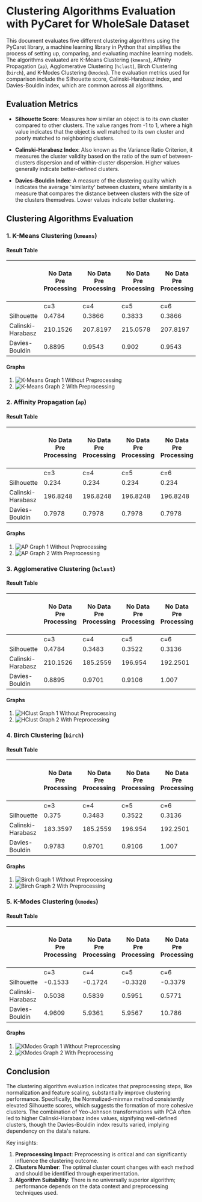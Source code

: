 # Clustering Algorithms Evaluation with PyCaret for WholeSale Dataset

This document evaluates five different clustering algorithms using the PyCaret library, a machine learning library in Python that simplifies the process of setting up, comparing, and evaluating machine learning models. The algorithms evaluated are K-Means Clustering (`kmeans`), Affinity Propagation (`ap`), Agglomerative Clustering (`hclust`), Birch Clustering (`birch`), and K-Modes Clustering (`kmodes`). The evaluation metrics used for comparison include the Silhouette score, Calinski-Harabasz index, and Davies-Bouldin index, which are common across all algorithms.

## Evaluation Metrics

- **Silhouette Score**: Measures how similar an object is to its own cluster compared to other clusters. The value ranges from -1 to 1, where a high value indicates that the object is well matched to its own cluster and poorly matched to neighboring clusters.

- **Calinski-Harabasz Index**: Also known as the Variance Ratio Criterion, it measures the cluster validity based on the ratio of the sum of between-clusters dispersion and of within-cluster dispersion. Higher values generally indicate better-defined clusters.

- **Davies-Bouldin Index**: A measure of the clustering quality which indicates the average 'similarity' between clusters, where similarity is a measure that compares the distance between clusters with the size of the clusters themselves. Lower values indicate better clustering.

## Clustering Algorithms Evaluation

### 1. K-Means Clustering (`kmeans`)

#### Result Table
|                   | No Data Pre Processing | No Data Pre Processing | No Data Pre Processing | No Data Pre Processing | Normalized-zscore | Normalized-zscore | Normalized-zscore | Normalized-zscore | Normalized-minmax | Normalized-minmax | Normalized-minmax | Normalized-minmax | Normalized-maxabs | Normalized-maxabs | Normalized-maxabs | Normalized-maxabs | PCA-linear | PCA-linear | PCA-linear | PCA-linear | PCA-incremental | PCA-incremental | PCA-incremental | PCA-incremental | tranformation-yeo | tranformation-yeo | tranformation-yeo | tranformation-yeo | tranformation-quantile | tranformation-quantile | tranformation-quantile | tranformation-quantile | Normalized-zscore + tranformation-yeo | Normalized-zscore + tranformation-yeo | Normalized-zscore + tranformation-yeo | Normalized-zscore + tranformation-yeo | Normalized-zscore + PCA-linear | Normalized-zscore + PCA-linear | Normalized-zscore + PCA-linear | Normalized-zscore + PCA-linear | Normalized-zscore + tranformation-yeo + PCA-linear | Normalized-zscore + tranformation-yeo + PCA-linear | Normalized-zscore + tranformation-yeo + PCA-linear | Normalized-zscore + tranformation-yeo + PCA-linear |
|-------------------|------------------------|------------------------|------------------------|------------------------|-------------------|-------------------|-------------------|-------------------|-------------------|-------------------|-------------------|-------------------|-------------------|-------------------|-------------------|-------------------|------------|------------|------------|------------|-----------------|-----------------|-----------------|-----------------|-------------------|-------------------|-------------------|-------------------|------------------------|------------------------|------------------------|------------------------|---------------------------------------|---------------------------------------|---------------------------------------|---------------------------------------|--------------------------------|--------------------------------|--------------------------------|--------------------------------|----------------------------------------------------|----------------------------------------------------|----------------------------------------------------|----------------------------------------------------|
|                   | c=3                    | c=4                    | c=5                    | c=6                    | c=3               | c=4               | c=5               | c=6               | c=3               | c=4               | c=5               | c=6               | c=3               | c=4               | c=5               | c=6               | c=3        | c=4        | c=5        | c=6        | c=3             | c=4             | c=5             | c=6             | c=3               | c=4               | c=5               | c=6               | c=3                    | c=4                    | c=5                    | c=6                    | c=3                                   | c=4                                   | c=5                                   | c=6                                   | c=3                            | c=4                            | c=5                            | c=6                            | c=3                                                | c=4                                                | c=5                                                | c=6                                                |
| Silhouette        | 0.4784                 | 0.3866                 | 0.3833                 | 0.3866                 | 0.3568            | 0.3683            | 0.3529            | 0.3572            | 0.6593            | 0.68              | 0.6468            | 0.6535            | 0.5545            | 0.5799            | 0.5885            | 0.535             | 0.4798     | 0.3866     | 0.3866     | 0.3751     | 0.4784          | 0.3866          | 0.3706          | 0.3853          | 0.8554            | 0.5181            | 0.4635            | 0.4158            | 0.6085                 | 0.6377                 | 0.5586                 | 0.4009                 | 0.2228                                | 0.2472                                | 0.2184                                | 0.2033                                | 0.3568                         | 0.3482                         | 0.3688                         | 0.3537                         | 0.2228                                             | 0.2476                                             | 0.2187                                             | 0.2013                                             |
| Calinski-Harabasz | 210.1526               | 207.8197               | 215.0578               | 207.8197               | 139.3494          | 131.5821          | 137.9523          | 144.7005          | 760.0331          | 877.9768          | 825.8484          | 831.3299          | 383.8222          | 357.2453          | 352.1927          | 344.6292          | 210.148    | 207.8197   | 214.1993   | 205.7447   | 210.1526        | 207.8197        | 214.535         | 203.1944        | 13039.7633        | 15162.6315        | 14221.556         | 13907.87          | 747.5305               | 899.6002               | 792.4932               | 724.211                | 153.5484                              | 136.3349                              | 121.2396                              | 111.1239                              | 139.3494                       | 130.9179                       | 138.3391                       | 145.6033                       | 153.5484                                           | 136.3494                                           | 121.1591                                           | 111.088                                            |
| Davies-Bouldin    | 0.8895                 | 0.9543                 | 0.902                  | 0.9543                 | 1.1736            | 1.1454            | 1.1481            | 0.8788            | 0.5097            | 0.611             | 0.5923            | 0.6337            | 0.7116            | 0.8165            | 0.752             | 0.8882            | 0.8889     | 0.9543     | 0.8873     | 0.8519     | 0.8895          | 0.9543          | 0.9108          | 0.8514          | 0.3389            | 0.6203            | 0.6936            | 0.7501            | 0.559                  | 0.5808                 | 0.7147                 | 0.9993                 | 1.6406                                | 1.4208                                | 1.585                                 | 1.5945                                | 1.1736                         | 1.2359                         | 1.0586                         | 0.9748                         | 1.6406                                             | 1.4215                                             | 1.5847                                             | 1.6011                                             |


#### Graphs

1. ![K-Means Graph 1](graphs/graph1.png)
   Without Preprocessing
3. ![K-Means Graph 2](graphs/graph2.png)
   With Preprocessing

### 2. Affinity Propagation (`ap`)

#### Result Table
|                   | No Data Pre Processing | No Data Pre Processing | No Data Pre Processing | No Data Pre Processing | Normalized-zscore | Normalized-zscore | Normalized-zscore | Normalized-zscore | Normalized-minmax | Normalized-minmax | Normalized-minmax | Normalized-minmax | Normalized-maxabs | Normalized-maxabs | Normalized-maxabs | Normalized-maxabs | PCA-linear | PCA-linear | PCA-linear | PCA-linear | PCA-incremental | PCA-incremental | PCA-incremental | PCA-incremental | tranformation-yeo | tranformation-yeo | tranformation-yeo | tranformation-yeo | transformation-quantile | transformation-quantile | transformation-quantile | transformation-quantile | Normalized-zscore + tranformation-yeo | Normalized-zscore + tranformation-yeo | Normalized-zscore + tranformation-yeo | Normalized-zscore + tranformation-yeo | Normalized-zscore + PCA-linear | Normalized-zscore + PCA-linear | Normalized-zscore + PCA-linear | Normalized-zscore + PCA-linear | Normalized-zscore + tranformation-yeo + PCA-linear | Normalized-zscore + tranformation-yeo + PCA-linear | Normalized-zscore + tranformation-yeo + PCA-linear | Normalized-zscore + tranformation-yeo + PCA-linear |
|-------------------|------------------------|------------------------|------------------------|------------------------|-------------------|-------------------|-------------------|-------------------|-------------------|-------------------|-------------------|-------------------|-------------------|-------------------|-------------------|-------------------|------------|------------|------------|------------|-----------------|-----------------|-----------------|-----------------|-------------------|-------------------|-------------------|-------------------|-------------------------|-------------------------|-------------------------|-------------------------|---------------------------------------|---------------------------------------|---------------------------------------|---------------------------------------|--------------------------------|--------------------------------|--------------------------------|--------------------------------|----------------------------------------------------|----------------------------------------------------|----------------------------------------------------|----------------------------------------------------|
|                   | c=3                    | c=4                    | c=5                    | c=6                    | c=3               | c=4               | c=5               | c=6               | c=3               | c=4               | c=5               | c=6               | c=3               | c=4               | c=5               | c=6               | c=3        | c=4        | c=5        | c=6        | c=3             | c=4             | c=5             | c=6             | c=3               | c=4               | c=5               | c=6               | c=3                     | c=4                     | c=5                     | c=6                     | c=3                                   | c=4                                   | c=5                                   | c=6                                   | c=3                            | c=4                            | c=5                            | c=6                            | c=3                                                | c=4                                                | c=5                                                | c=6                                                |
| Silhouette        | 0.234                  | 0.234                  | 0.234                  | 0.234                  | 0.2627            | 0.2627            | 0.2627            | 0.2627            | 0.461             | 0.461             | 0.461             | 0.461             | 0.295             | 0.295             | 0.295             | 0.295             | 0.234      | 0.234      | 0.234      | 0.234      | 0.234           | 0.234           | 0.234           | 0.234           | 0.2777            | 0.2777            | 0.2777            | 0.2777            | 0.362                   | 0.362                   | 0.362                   | 0.362                   | 0.1568                                | 0.1568                                | 0.1568                                | 0.1568                                | 0.2627                         | 0.2627                         | 0.2627                         | 0.2627                         | 0.1568                                             | 0.1568                                             | 0.1568                                             | 0.1568                                             |
| Calinski-Harabasz | 196.8248               | 196.8248               | 196.8248               | 196.8248               | 114.3427          | 114.3427          | 114.3427          | 114.3427          | 785.3246          | 785.3246          | 785.3246          | 785.3246          | 291.7248          | 291.7248          | 291.7248          | 291.7248          | 196.8248   | 196.8248   | 196.8248   | 196.8248   | 196.8248        | 196.8248        | 196.8248        | 196.8248        | 11338.091         | 11338.091         | 11338.091         | 11338.091         | 605.0139                | 605.0139                | 605.0139                | 605.0139                | 49.3278                               | 49.3278                               | 49.3278                               | 49.3278                               | 114.3427                       | 114.3427                       | 114.3427                       | 114.3427                       | 49.3278                                            | 49.3278                                            | 49.3278                                            | 49.3278                                            |
| Davies-Bouldin    | 0.7978                 | 0.7978                 | 0.7978                 | 0.7978                 | 0.8759            | 0.8759            | 0.8759            | 0.8759            | 0.7936            | 0.7936            | 0.7936            | 0.7936            | 0.863             | 0.863             | 0.863             | 0.863             | 0.7978     | 0.7978     | 0.7978     | 0.7978     | 0.7978          | 0.7978          | 0.7978          | 0.7978          | 1.0484            | 1.0484            | 1.0484            | 1.0484            | 1.075                   | 1.075                   | 1.075                   | 1.075                   | 1.3876                                | 1.3876                                | 1.3876                                | 1.3876                                | 0.8759                         | 0.8759                         | 0.8759                         | 0.8759                         | 1.3876                                             | 1.3876                                             | 1.3876                                             | 1.3876                                             |


#### Graphs

1. ![AP Graph 1](graphs/graph3.png)
    Without Preprocessing
3. ![AP Graph 2](graphs/graph4.png)
    With Preprocessing

### 3. Agglomerative Clustering (`hclust`)

#### Result Table
|                   | No Data Pre Processing | No Data Pre Processing | No Data Pre Processing | No Data Pre Processing | Normalized-zscore | Normalized-zscore | Normalized-zscore | Normalized-zscore | Normalized-minmax | Normalized-minmax | Normalized-minmax | Normalized-minmax | Normalized-maxabs | Normalized-maxabs | Normalized-maxabs | Normalized-maxabs | PCA-linear | PCA-linear | PCA-linear | PCA-linear | PCA-incremental | PCA-incremental | PCA-incremental | PCA-incremental | tranformation-yeo | tranformation-yeo | tranformation-yeo | tranformation-yeo | transformation-quantile | transformation-quantile | transformation-quantile | transformation-quantile | Normalized-zscore + tranformation-yeo | Normalized-zscore + tranformation-yeo | Normalized-zscore + tranformation-yeo | Normalized-zscore + tranformation-yeo | Normalized-zscore + PCA-linear | Normalized-zscore + PCA-linear | Normalized-zscore + PCA-linear | Normalized-zscore + PCA-linear | Normalized-zscore + tranformation-yeo + PCA-linear | Normalized-zscore + tranformation-yeo + PCA-linear | Normalized-zscore + tranformation-yeo + PCA-linear | Normalized-zscore + tranformation-yeo + PCA-linear |
|-------------------|------------------------|------------------------|------------------------|------------------------|-------------------|-------------------|-------------------|-------------------|-------------------|-------------------|-------------------|-------------------|-------------------|-------------------|-------------------|-------------------|------------|------------|------------|------------|-----------------|-----------------|-----------------|-----------------|-------------------|-------------------|-------------------|-------------------|-------------------------|-------------------------|-------------------------|-------------------------|---------------------------------------|---------------------------------------|---------------------------------------|---------------------------------------|--------------------------------|--------------------------------|--------------------------------|--------------------------------|----------------------------------------------------|----------------------------------------------------|----------------------------------------------------|----------------------------------------------------|
|                   | c=3                    | c=4                    | c=5                    | c=6                    | c=3               | c=4               | c=5               | c=6               | c=3               | c=4               | c=5               | c=6               | c=3               | c=4               | c=5               | c=6               | c=3        | c=4        | c=5        | c=6        | c=3             | c=4             | c=5             | c=6             | c=3               | c=4               | c=5               | c=6               | c=3                     | c=4                     | c=5                     | c=6                     | c=3                                   | c=4                                   | c=5                                   | c=6                                   | c=3                            | c=4                            | c=5                            | c=6                            | c=3                                                | c=4                                                | c=5                                                | c=6                                                |
| Silhouette        | 0.4784                 | 0.3483                 | 0.3522                 | 0.3136                 | 0.36              | 0.3623            | 0.3178            | 0.3438            | 0.6587            | 0.678             | 0.637             | 0.6471            | 0.5429            | 0.577             | 0.5891            | 0.468             | 0.375      | 0.3483     | 0.3522     | 0.3136     | 0.375           | 0.3483          | 0.3522          | 0.3136          | 0.8554            | 0.5109            | 0.453             | 0.4069            | 0.6073                  | 0.6365                  | 0.5536                  | 0.4084                  | 0.2288                                | 0.2425                                | 0.2073                                | 0.1847                                | 0.36                           | 0.3623                         | 0.3178                         | 0.3438                         | 0.2288                                             | 0.2425                                             | 0.2073                                             | 0.1847                                             |
| Calinski-Harabasz | 210.1526               | 185.2559               | 196.954                | 192.2501               | 126.2475          | 120.7561          | 123.5061          | 131.4186          | 757.2074          | 864.798           | 805.4425          | 805.6735          | 361.6291          | 353.5197          | 344.6844          | 326.5671          | 183.3597   | 185.2559   | 196.954    | 192.2501   | 183.3597        | 185.2559        | 196.954         | 192.2501        | 13039.7633        | 14291.9587        | 14101.6445        | 13583.6773        | 741.9501                | 889.8194                | 779.5532                | 712.5763                | 138.5574                              | 127.846                               | 112.2108                              | 102.8719                              | 126.2475                       | 120.7561                       | 123.5061                       | 131.4186                       | 138.5574                                           | 127.846                                            | 112.2108                                           | 102.8719                                           |
| Davies-Bouldin    | 0.8895                 | 0.9701                 | 0.9106                 | 1.007                  | 1.1551            | 0.8255            | 0.896             | 0.9554            | 0.5051            | 0.5968            | 0.5443            | 0.5628            | 0.7409            | 0.798             | 0.7274            | 0.9209            | 0.9783     | 0.9701     | 0.9106     | 1.007      | 0.9783          | 0.9701          | 0.9106          | 1.007           | 0.3389            | 0.6054            | 0.7125            | 0.7511            | 0.5582                  | 0.5795                  | 0.6981                  | 0.9515                  | 1.5189                                | 1.4576                                | 1.493                                 | 1.6614                                | 1.1551                         | 0.8255                         | 0.896                          | 0.9554                         | 1.5189                                             | 1.4576                                             | 1.493                                              | 1.6614                                             |


#### Graphs

1. ![HClust Graph 1](graphs/graph5.png)
  Without Preprocessing
3. ![HClust Graph 2](graphs/graph6.png)
  With Preprocessing

### 4. Birch Clustering (`birch`)

#### Result Table
|                   | No Data Pre Processing | No Data Pre Processing | No Data Pre Processing | No Data Pre Processing | Normalized-zscore | Normalized-zscore | Normalized-zscore | Normalized-zscore | Normalized-minmax | Normalized-minmax | Normalized-minmax | Normalized-minmax | Normalized-maxabs | Normalized-maxabs | Normalized-maxabs | Normalized-maxabs | PCA-linear | PCA-linear | PCA-linear | PCA-linear | PCA-incremental | PCA-incremental | PCA-incremental | PCA-incremental | tranformation-yeo | tranformation-yeo | tranformation-yeo | tranformation-yeo | tranformation-quantile | tranformation-quantile | tranformation-quantile | tranformation-quantile | Normalized-zscore + tranformation-yeo | Normalized-zscore + tranformation-yeo | Normalized-zscore + tranformation-yeo | Normalized-zscore + tranformation-yeo | Normalized-zscore + PCA-linear | Normalized-zscore + PCA-linear | Normalized-zscore + PCA-linear | Normalized-zscore + PCA-linear | Normalized-zscore + tranformation-yeo + PCA-linear | Normalized-zscore + tranformation-yeo + PCA-linear | Normalized-zscore + tranformation-yeo + PCA-linear | Normalized-zscore + tranformation-yeo + PCA-linear |
|-------------------|------------------------|------------------------|------------------------|------------------------|-------------------|-------------------|-------------------|-------------------|-------------------|-------------------|-------------------|-------------------|-------------------|-------------------|-------------------|-------------------|------------|------------|------------|------------|-----------------|-----------------|-----------------|-----------------|-------------------|-------------------|-------------------|-------------------|------------------------|------------------------|------------------------|------------------------|---------------------------------------|---------------------------------------|---------------------------------------|---------------------------------------|--------------------------------|--------------------------------|--------------------------------|--------------------------------|----------------------------------------------------|----------------------------------------------------|----------------------------------------------------|----------------------------------------------------|
|                   | c=3                    | c=4                    | c=5                    | c=6                    | c=3               | c=4               | c=5               | c=6               | c=3               | c=4               | c=5               | c=6               | c=3               | c=4               | c=5               | c=6               | c=3        | c=4        | c=5        | c=6        | c=3             | c=4             | c=5             | c=6             | c=3               | c=4               | c=5               | c=6               | c=3                    | c=4                    | c=5                    | c=6                    | c=3                                   | c=4                                   | c=5                                   | c=6                                   | c=3                            | c=4                            | c=5                            | c=6                            | c=3                                                | c=4                                                | c=5                                                | c=6                                                |
| Silhouette        | 0.375                  | 0.3483                 | 0.3522                 | 0.3136                 | 0.6356            | 0.3552            | 0.3632            | 0.3588            | 0.5708            | 0.681             | 0.681             | 0.681             | 0                 | 0                 | 0                 | 0                 | 0.375      | 0.3483     | 0.3522     | 0.3136     | 0.375           | 0.3483          | 0.3522          | 0.3136          | 0.8554            | 0.5109            | 0.4435            | 0.3974            | 0.6085                 | 0.6377                 | 0.5537                 | 0.4023                 | 0.2112                                | 0.1935                                | 0.1786                                | 0.1802                                | 0.6356                         | 0.3552                         | 0.3632                         | 0.3588                         | 0.2112                                             | 0.1935                                             | 0.1786                                             | 0.1802                                             |
| Calinski-Harabasz | 183.3597               | 185.2559               | 196.954                | 192.2501               | 79.9203           | 127.0898          | 115.7714          | 115.6962          | 351.3162          | 768.8057          | 768.8057          | 768.8057          | 380               | 357               | 0                 | 0                 | 183.3597   | 185.2559   | 196.954    | 192.2501   | 183.3597        | 185.2559        | 196.954         | 192.2501        | 13039.7633        | 14291.9587        | 13978.0867        | 13440.6693        | 747.5305               | 899.6002               | 785.7281               | 713.8748               | 121.1747                              | 111.7941                              | 104.1316                              | 96.1836                               | 79.9203                        | 127.0898                       | 115.7714                       | 115.6962                       | 121.1747                                           | 111.7941                                           | 104.1316                                           | 96.1836                                            |
| Davies-Bouldin    | 0.9783                 | 0.9701                 | 0.9106                 | 1.007                  | 0.5729            | 0.8597            | 0.7945            | 0.8931            | 0.5661            | 0.4248            | 0.4248            | 0.4248            | 0                 | 0                 | 0                 | 0                 | 0.9783     | 0.9701     | 0.9106     | 1.007      | 0.9783          | 0.9701          | 0.9106          | 1.007           | 0.3389            | 0.6054            | 0.7249            | 0.7615            | 0.559                  | 0.5808                 | 0.7105                 | 0.9689                 | 1.6329                                | 1.6806                                | 1.5252                                | 1.4945                                | 0.5729                         | 0.8597                         | 0.7945                         | 0.8931                         | 1.6329                                             | 1.6806                                             | 1.5252                                             | 1.4945                                             |



#### Graphs

1. ![Birch Graph 1](graphs/graph7.png)
   Without Preprocessing
3. ![Birch Graph 2](graphs/graph8.png)
   With Preprocessing

### 5. K-Modes Clustering (`kmodes`)

#### Result Table
|                   | No Data Pre Processing | No Data Pre Processing | No Data Pre Processing | No Data Pre Processing | Normalized-zscore | Normalized-zscore | Normalized-zscore | Normalized-zscore | Normalized-minmax | Normalized-minmax | Normalized-minmax | Normalized-minmax | Normalized-maxabs | Normalized-maxabs | Normalized-maxabs | Normalized-maxabs | PCA-linear | PCA-linear | PCA-linear | PCA-linear | PCA-incremental | PCA-incremental | PCA-incremental | PCA-incremental | tranformation-yeo | tranformation-yeo | tranformation-yeo | tranformation-yeo | tranformation-quantile | tranformation-quantile | tranformation-quantile | tranformation-quantile | Normalized-zscore + tranformation-yeo | Normalized-zscore + tranformation-yeo | Normalized-zscore + tranformation-yeo | Normalized-zscore + tranformation-yeo | Normalized-zscore + PCA-linear | Normalized-zscore + PCA-linear | Normalized-zscore + PCA-linear | Normalized-zscore + PCA-linear | Normalized-zscore + tranformation-yeo + PCA-linear | Normalized-zscore + tranformation-yeo + PCA-linear | Normalized-zscore + tranformation-yeo + PCA-linear | Normalized-zscore + tranformation-yeo + PCA-linear |
|-------------------|------------------------|------------------------|------------------------|------------------------|-------------------|-------------------|-------------------|-------------------|-------------------|-------------------|-------------------|-------------------|-------------------|-------------------|-------------------|-------------------|------------|------------|------------|------------|-----------------|-----------------|-----------------|-----------------|-------------------|-------------------|-------------------|-------------------|------------------------|------------------------|------------------------|------------------------|---------------------------------------|---------------------------------------|---------------------------------------|---------------------------------------|--------------------------------|--------------------------------|--------------------------------|--------------------------------|----------------------------------------------------|----------------------------------------------------|----------------------------------------------------|----------------------------------------------------|
|                   | c=3                    | c=4                    | c=5                    | c=6                    | c=3               | c=4               | c=5               | c=6               | c=3               | c=4               | c=5               | c=6               | c=3               | c=4               | c=5               | c=6               | c=3        | c=4        | c=5        | c=6        | c=3             | c=4             | c=5             | c=6             | c=3               | c=4               | c=5               | c=6               | c=3                    | c=4                    | c=5                    | c=6                    | c=3                                   | c=4                                   | c=5                                   | c=6                                   | c=3                            | c=4                            | c=5                            | c=6                            | c=3                                                | c=4                                                | c=5                                                | c=6                                                |
| Silhouette        | -0.1533                | -0.1724                | -0.3328                | -0.3379                | -0.1517           | -0.2384           | -0.266            | -0.2679           | -0.224            | -0.3124           | -0.317            | -0.3259           | -0.2024           | -0.2709           | -0.2731           | -0.2808           | -0.2789    | -0.444     | -0.4868    | -0.5069    | -0.2789         | -0.444          | -0.4868         | -0.5069         | -0.5443           | -0.5457           | -0.5466           | -0.5477           | -0.0488                | -0.2361                | -0.2413                | -0.2479                | -0.0639                               | -0.1166                               | -0.1558                               | -0.1577                               | -0.1245                        | -0.4155                        | -0.4169                        | -0.4184                        | -0.1091                                            | -0.3358                                            | -0.3362                                            | -0.3456                                            |
| Calinski-Harabasz | 0.5038                 | 0.5839                 | 0.5951                 | 0.5771                 | 0.5789            | 0.6831            | 0.7026            | 0.6896            | 0.5981            | 0.809             | 0.8891            | 0.8979            | 0.6575            | 0.7718            | 0.7931            | 0.7807            | 0.1768     | 0.1669     | 0.2139     | 0.1861     | 0.1768          | 0.1669          | 0.2139          | 0.1861          | 1.1146            | 0.7723            | 0.5796            | 0.4798            | 1.4918                 | 1.4381                 | 1.3523                 | 1.2762                 | 2.3703                                | 2.1855                                | 1.8494                                | 1.6891                                | 0.681                          | 0.5404                         | 0.5596                         | 0.5221                         | 0.8796                                             | 0.7483                                             | 0.7982                                             | 0.737                                              |
| Davies-Bouldin    | 4.9609                 | 5.9361                 | 5.9567                 | 10.786                 | 4.4307            | 4.2668            | 4.9013            | 5.5008            | 5.8024            | 5.0245            | 5.3345            | 6.7372            | 5.322             | 4.7802            | 5.1674            | 6.4171            | 1.9781     | 1.9873     | 1.85       | 2.1047     | 1.9781          | 1.9873          | 1.85            | 2.1047          | 6.0293            | 7.8809            | 21.971            | 26.9514           | 5.5042                 | 4.8131                 | 5.2416                 | 6.0608                 | 4.3832                                | 4.0232                                | 4.4348                                | 4.3835                                | 1.1667                         | 1.3453                         | 1.2846                         | 1.2943                         | 1.113                                              | 1.2117                                             | 1.1639                                             | 1.196                                              |


#### Graphs

1. ![KModes Graph 1](graphs/graph9.png)
   Without Preprocessing
3. ![KModes Graph 2](graphs/graph10.png)
   With Preprocessing

## Conclusion

The clustering algorithm evaluation indicates that preprocessing steps, like normalization and feature scaling, substantially improve clustering performance. Specifically, the Normalized-minmax method consistently elevated Silhouette scores, which suggests the formation of more cohesive clusters. The combination of Yeo-Johnson transformations with PCA often led to higher Calinski-Harabasz index values, signifying well-defined clusters, though the Davies-Bouldin index results varied, implying dependency on the data's nature.

Key insights:

1. **Preprocessing Impact**: Preprocessing is critical and can significantly influence the clustering outcome.
2. **Clusters Number**: The optimal cluster count changes with each method and should be identified through experimentation.
3. **Algorithm Suitability**: There is no universally superior algorithm; performance depends on the data context and preprocessing techniques used.

